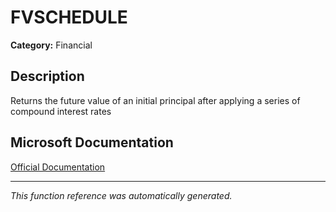 # FVSCHEDULE

**Category:** Financial

## Description
Returns the future value of an initial principal after applying a series of compound interest rates

## Microsoft Documentation
[Official Documentation](https://support.microsoft.com//en-us/office/fvschedule-function-bec29522-bd87-4082-bab9-a241f3fb251d)

---
*This function reference was automatically generated.*
